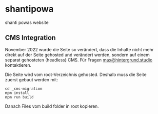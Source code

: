 # shantipowa

shanti powas website

## CMS Integration

November 2022 wurde die Seite so verändert, dass die Inhalte nicht mehr direkt auf der Seite gehosted und verändert werden, sondern auf einem separat gehosteten (headless) CMS.
Für Fragen max@hintergrund.studio kontaktieren.

Die Seite wird vom root-Verzeichnis gehosted.
Deshalb muss die Seite zuerst gebaut werden mit:

```
cd _cms-migration
npm install
npm run build
```

Danach Files vom build folder in root kopieren.

